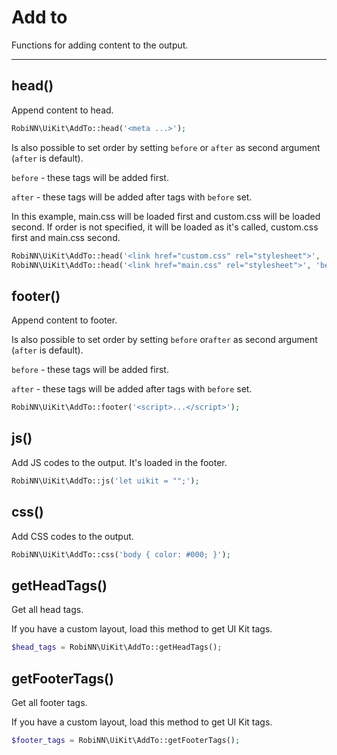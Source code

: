 # Add to

Functions for adding content to the output.

---

## head()

Append content to head.

```php
RobiNN\UiKit\AddTo::head('<meta ...>');
```

Is also possible to set order by setting `before` or `after` as second argument (`after` is default).

`before` - these tags will be added first.

`after` - these tags will be added after tags with `before` set.

In this example, main.css will be loaded first and custom.css will be loaded second.
If order is not specified, it will be loaded as it's called, custom.css first and main.css second.

```php
RobiNN\UiKit\AddTo::head('<link href="custom.css" rel="stylesheet">', 'after');
RobiNN\UiKit\AddTo::head('<link href="main.css" rel="stylesheet">', 'before');
```

## footer()

Append content to footer.

Is also possible to set order by setting `before` or`after` as second argument (`after` is default).

`before` - these tags will be added first.

`after` - these tags will be added after tags with `before` set.

```php
RobiNN\UiKit\AddTo::footer('<script>...</script>');
```

## js()

Add JS codes to the output. It's loaded in the footer.

```php
RobiNN\UiKit\AddTo::js('let uikit = "";');
```

## css()

Add CSS codes to the output.

```php
RobiNN\UiKit\AddTo::css('body { color: #000; }');
```

## getHeadTags()

Get all head tags.

If you have a custom layout, load this method to get UI Kit tags.

```php
$head_tags = RobiNN\UiKit\AddTo::getHeadTags();
```

## getFooterTags()

Get all footer tags.

If you have a custom layout, load this method to get UI Kit tags.

```php
$footer_tags = RobiNN\UiKit\AddTo::getFooterTags();
```
